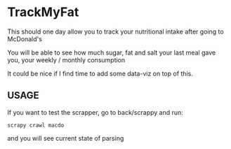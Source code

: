 # TrackMyFat

This should one day allow you to track your nutritional intake after going to McDonald's 

You will be able to see how much sugar, fat and salt your last meal gave you, your weekly / monthly consumption

It could be nice if I find time to add some data-viz on top of this.

USAGE
-----

If you want to test the scrapper, go to back/scrappy and run:

```
scrapy crawl macdo
```

and you will see current state of parsing
